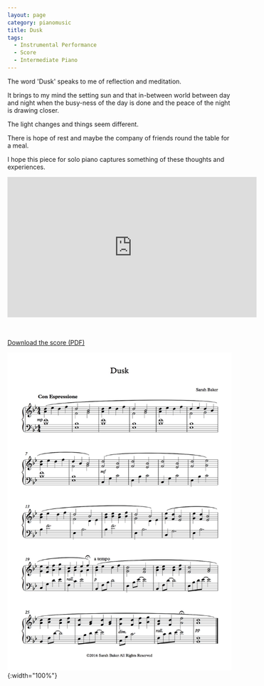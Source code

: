 ```yaml
---
layout: page
category: pianomusic
title: Dusk
tags:
  - Instrumental Performance
  - Score
  - Intermediate Piano
---
```


The word 'Dusk' speaks to me of reflection and meditation. 

It brings to my mind the setting sun and that in-between world between day and night when the busy-ness of the day is done and the peace of the night is drawing closer.

The light changes and things seem different.

There is hope of rest and maybe the company of friends round the table for a meal.

I hope this piece for solo piano captures something of these thoughts and experiences.

<iframe width="560" height="315" src="https://www.youtube.com/embed/NXnJqxfdMgQ" frameborder="0" allowfullscreen></iframe>



&nbsp;

[Download the score (PDF)](/public/files/dusk.pdf)

![Dusk score example](/public/images/scores/dusk.jpg){:width="100%"}